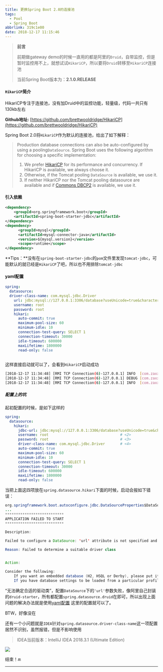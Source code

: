```yaml
---
title: 更换Spring Boot 2.0的连接池
tags:
  - Pool
  - Spring Boot
abbrlink: 319c1e00
date: 2018-12-17 11:15:46
---
```


> **前言**
>
> 前期做gateway demo的时候一直用的都是阿里的`Druid`，自带监控，但是暂时监控用不上，就想试试`HikariCP`，所以要将`Druid`转移至`HikariCP`连接池
>
> 当前Spring Boot版本为：**2.1.0.RELEASE**

#### `HikariCP`简介

HikariCP专注于连接池，没有加Druid中的监控功能，轻量级，代码一共只有130kb左右

**Github地址:**  [https://github.com/brettwooldridge/HikariCP](https://github.com/brettwooldridge/HikariCP)

Spring Boot 2.0将`HikariCP`作为默认的连接池，给出了如下解释：

> Production database connections can also be auto-configured by using a pooling`DataSource`. Spring Boot uses the following algorithm for choosing a specific implementation:
>
> 1. We prefer [HikariCP](https://github.com/brettwooldridge/HikariCP) for its performance and concurrency. If HikariCP is available, we always choose it.
> 2. Otherwise, if the Tomcat pooling `DataSource` is available, we use it.
> 3. If neither HikariCP nor the Tomcat pooling datasource are available and if [Commons DBCP2](https://commons.apache.org/proper/commons-dbcp/) is available, we use it.

#### 引入依赖

```xml
<dependency>
	<groupId>org.springframework.boot</groupId>
	<artifactId>spring-boot-starter-jdbc</artifactId>
</dependency>
<dependency>
      <groupId>mysql</groupId>
      <artifactId>mysql-connector-java</artifactId>
      <version>${mysql.version}</version>
      <scope>runtime</scope>
</dependency>
```

**Tips：**没有在`spring-boot-starter-jdbc`的`pom`文件里发现`tomcat-jdbc`，可能默认的就已经是`HikariCP`了吧，所以也不用排除`tomcat-jdbc`

#### yaml配置 

```yaml
spring:
  datasource:
  driver-class-name: com.mysql.jdbc.Driver
    url: jdbc:mysql://127.0.0.1:3306/database?useUnicode=true&characterEncoding=utf-8&useSSL=false
    username: root
    password: root
    hikari:
      auto-commit: true
      maximum-pool-size: 60
      minimum-idle: 10
      connection-test-query: SELECT 1
      connection-timeout: 30000
      idle-timeout: 600000
      maxLifetime: 1800000
      read-only: false
    
```

这样直接启动就可以了，会看到`HikariCP`启动成功

```bash
[2018-12-17 11:34:48] [RMI TCP Connection(6)-127.0.0.1] INFO  [com.zaxxer.hikari.HikariDataSource] 110 - HikariPool-1 - Starting...
[2018-12-17 11:34:48] [RMI TCP Connection(6)-127.0.0.1] DEBUG [com.zaxxer.hikari.pool.HikariPool] 545 - HikariPool-1 - Added connection com.mysql.jdbc.JDBC4Connection@3961e5e4
[2018-12-17 11:34:48] [RMI TCP Connection(6)-127.0.0.1] INFO  [com.zaxxer.hikari.HikariDataSource] 123 - HikariPool-1 - Start completed.
```

##### 配置上的坑

起初配置的时候，是如下这样的

```yaml
spring:
  datasource:
    hikari:
      jdbc-url: jdbc:mysql://127.0.0.1:3306/database?useUnicode=true&characterEncoding=utf-8&useSSL=false # <1>
      username: root                                 # <2>
      password: root                                 # <3>
      driver-class-name: com.mysql.jdbc.Driver       # <4>
      auto-commit: true
      maximum-pool-size: 60
      minimum-idle: 10
      connection-test-query: SELECT 1
      connection-timeout: 30000
      idle-timeout: 600000
      maxLifetime: 1800000
      read-only: false
```

当把上面这四项放在`spring.datasource.hikari`下面的时候，启动会报如下错误：

```java
org.springframework.boot.autoconfigure.jdbc.DataSourceProperties$DataSourceBeanCreationException: Failed to determine a suitable driver class
...
***************************
APPLICATION FAILED TO START
***************************

Description:

Failed to configure a DataSource: 'url' attribute is not specified and no embedded datasource could be configured.

Reason: Failed to determine a suitable driver class


Action:

Consider the following:
	If you want an embedded database (H2, HSQL or Derby), please put it on the classpath.
	If you have database settings to be loaded from a particular profile you may need to activate it (no profiles are currently active).
```

“无法确定合适的驱动类”，配置`DataSource`下的`'url'`参数失败，像阿里自己封装的`druid-starter`，所有都配置`spring.datasource.druid`在即可，所以出现上面问题的解决办法就是使用[yaml配置](#yaml配置) 这里的配置就可以了。

BTW，好像没在	

还有一个小问题就是`IDEA`针对`spring.datasource.driver-class-name`这一项配置居然不识别，虽然报错，但是不影响使用

> IDEA当前版本：IntelliJ IDEA 2018.3.1 (Ultimate Edition)

![](https://gsealy-1257917518.cos.ap-beijing.myqcloud.com/gsealy.github.io/spring/jdbc-driver.jpg)

结束！🔚

------

